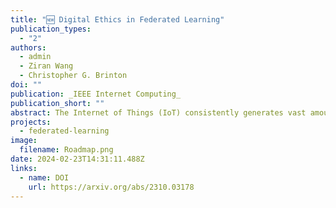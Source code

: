 ```yaml
---
title: "🆕 Digital Ethics in Federated Learning"
publication_types:
  - "2"
authors:
  - admin
  - Ziran Wang
  - Christopher G. Brinton
doi: ""
publication: _IEEE Internet Computing_
publication_short: ""
abstract: The Internet of Things (IoT) consistently generates vast amounts of data, sparking increasing concern over the protection of data privacy and the limitation of data misuse. Federated learning (FL) facilitates collaborative capabilities among multiple parties by sharing machine learning (ML) model parameters instead of raw user data, and it has recently gained significant attention for its potential in privacy preservation and learning efficiency enhancement. In this paper, we highlight the digital ethics concerns that arise when human-centric devices serve as clients in FL. More specifically, challenges of game dynamics, fairness, incentive, and continuity arise in FL due to differences in perspectives and objectives between clients and the server. We analyze these challenges and their solutions from the perspectives of both the client and the server, and through the viewpoints of centralized and decentralized FL. Finally, we explore the opportunities in FL for human-centric IoT as directions for future development.
projects:
  - federated-learning
image:
  filename: Roadmap.png
date: 2024-02-23T14:31:11.488Z
links:
  - name: DOI
    url: https://arxiv.org/abs/2310.03178
---
```

